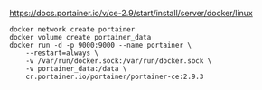 https://docs.portainer.io/v/ce-2.9/start/install/server/docker/linux

```shell
docker network create portainer
docker volume create portainer_data
docker run -d -p 9000:9000 --name portainer \
    --restart=always \
    -v /var/run/docker.sock:/var/run/docker.sock \
    -v portainer_data:/data \
    cr.portainer.io/portainer/portainer-ce:2.9.3
```

